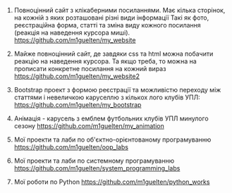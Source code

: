 1. Повноцінний сайт з клікаберними посиланнями. Має кілька сторінок, на кожній з яких розташовані різні види інформації Такі як фото, реєстраційна форма, статті та зміна виду кожного посилання (реакція на наведення курсора миші).
   https://github.com/m1guelten/my_website

2. Майже повноцінний сайт, де завдяки css та html можна побачити реакцію на наведення курсора. Та якщо треба, то можна на прописати конкретне посилання на кожний вираз
   https://github.com/m1guelten/my_website2

3. Bootstrap проект з формою реєстрації та можливістю переходу між статтями і невеличкою каруселлю з кількох лого клубів УПЛ:
   https://github.com/m1guelten/my_bootstrap

4. Анімація - карусель з емблем футбольних клубів УПЛ минулого сезону
   https://github.com/m1guelten/my_animation

5. Мої проекти та лаби по об'єктно-орієнтованому програмуванню
   https://github.com/m1guelten/oop_labs

6. Мої проекти та лаби по системному програмуванню
   https://github.com/m1guelten/system_programming_labs

7. Мої роботи по Python
   https://github.com/m1guelten/python_works

